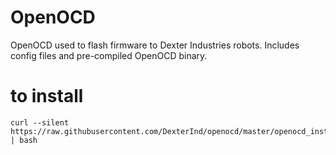 # OpenOCD
OpenOCD used to flash firmware to Dexter Industries robots. Includes config files and pre-compiled OpenOCD binary.

# to install
```
curl --silent https://raw.githubusercontent.com/DexterInd/openocd/master/openocd_install.sh | bash
```
